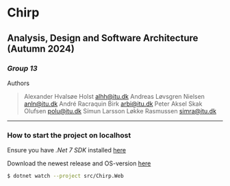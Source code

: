# Chirp
## Analysis, Design and Software Architecture (Autumn 2024)

### *Group 13*

Authors
> Alexander Hvalsøe Holst <alhh@itu.dk>
> Andreas Løvsgren Nielsen <anln@itu.dk>
> André Racraquin Birk <arbi@itu.dk>
> Peter Aksel Skak Olufsen <polu@itu.dk>
> Símun Larsson Løkke Rasmussen <simra@itu.dk>

___

### How to start the project on localhost

Ensure you have *.Net 7 SDK* installed [here](https://dotnet.microsoft.com/en-us/download/dotnet/8.0)

Download the newest release and OS-version [here](https://github.com/ITU-BDSA2024-GROUP13/Chirp/releases)  



```bash
$ dotnet watch --project src/Chirp.Web
```

